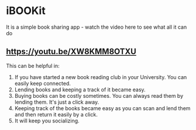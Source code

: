 # iBOOKit

It is a simple book sharing app - watch the video here to see what all it can do

## https://youtu.be/XW8KMM8OTXU

This can be helpful in:
1. If you have started a new book reading club in your University. You can easily keep connected.
2. Lending books and keeping a track of it became easy.
3. Buying books can be costly sometimes. You can always read them by lending them. It's just a click away.
4. Keeping track of the books became easy as you can scan and lend them and then return it easily by a click.
5. It will keep you socializing.
